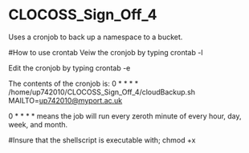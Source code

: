 # CLOCOSS_Sign_Off_4
Uses a cronjob to back up a namespace to a bucket.

#How to use crontab
Veiw the cronjob by typing crontab -l

Edit the cronjob by typing crontab -e

The contents of the cronjob is:
0 * * * * /home/up742010/CLOCOSS_Sign_Off_4/cloudBackup.sh 
MAILTO=up742010@myport.ac.uk

0 * * * * means the job will run every zeroth minute of every hour, day, week, and month.

#Insure that the shellscript is executable with; chmod +x <filename>
